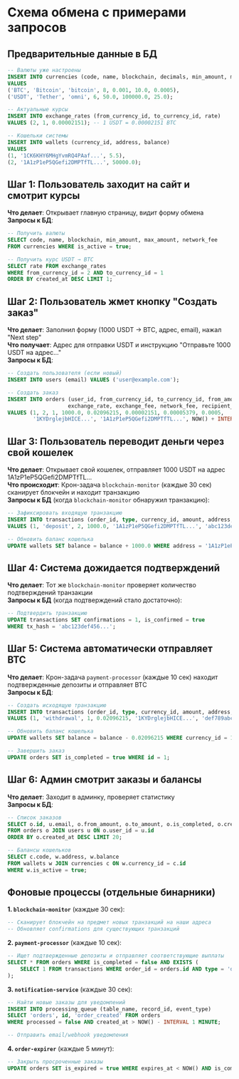 # Схема обмена с примерами запросов

## Предварительные данные в БД

```sql
-- Валюты уже настроены
INSERT INTO currencies (code, name, blockchain, decimals, min_amount, max_amount, network_fee)
VALUES 
('BTC', 'Bitcoin', 'bitcoin', 8, 0.001, 10.0, 0.0005),
('USDT', 'Tether', 'omni', 6, 50.0, 100000.0, 25.0);

-- Актуальные курсы
INSERT INTO exchange_rates (from_currency_id, to_currency_id, rate)
VALUES (2, 1, 0.00002151); -- 1 USDT = 0.00002151 BTC

-- Кошельки системы
INSERT INTO wallets (currency_id, address, balance)
VALUES 
(1, '1CK6KHY6MHgYvmRQ4PAaf...', 5.5),
(2, '1A1zP1eP5QGefi2DMPTfTL...', 50000.0);
```

## Шаг 1: Пользователь заходит на сайт и смотрит курсы

**Что делает**: Открывает главную страницу, видит форму обмена  
**Запросы к БД**:
```sql
-- Получить валюты
SELECT code, name, blockchain, min_amount, max_amount, network_fee 
FROM currencies WHERE is_active = true;

-- Получить курс USDT → BTC
SELECT rate FROM exchange_rates 
WHERE from_currency_id = 2 AND to_currency_id = 1 
ORDER BY created_at DESC LIMIT 1;
```

## Шаг 2: Пользователь жмет кнопку "Создать заказ"

**Что делает**: Заполнил форму (1000 USDT → BTC, адрес, email), нажал "Next step"  
**Что получает**: Адрес для отправки USDT и инструкцию "Отправьте 1000 USDT на адрес..."  
**Запросы к БД**:
```sql
-- Создать пользователя (если новый)
INSERT INTO users (email) VALUES ('user@example.com');

-- Создать заказ
INSERT INTO orders (user_id, from_currency_id, to_currency_id, from_amount, to_amount, 
                   exchange_rate, exchange_fee, network_fee, recipient_address, deposit_address, expires_at)
VALUES (1, 2, 1, 1000.0, 0.02096215, 0.00002151, 0.00005379, 0.0005, 
        '1KYDrglejbHICE...', '1A1zP1eP5QGefi2DMPTfTL...', NOW() + INTERVAL 2 HOUR);
```

## Шаг 3: Пользователь переводит деньги через свой кошелек

**Что делает**: Открывает свой кошелек, отправляет 1000 USDT на адрес 1A1zP1eP5QGefi2DMPTfTL...  
**Что происходит**: Крон-задача `blockchain-monitor` (каждые 30 сек) сканирует блокчейн и находит транзакцию  
**Запросы к БД** (когда `blockchain-monitor` обнаружил транзакцию):
```sql
-- Зафиксировать входящую транзакцию
INSERT INTO transactions (order_id, type, currency_id, amount, address, tx_hash, confirmations)
VALUES (1, 'deposit', 2, 1000.0, '1A1zP1eP5QGefi2DMPTfTL...', 'abc123def456...', 0);

-- Обновить баланс кошелька
UPDATE wallets SET balance = balance + 1000.0 WHERE address = '1A1zP1eP5QGefi2DMPTfTL...';
```

## Шаг 4: Система дожидается подтверждений

**Что делает**: Тот же `blockchain-monitor` проверяет количество подтверждений транзакции  
**Запросы к БД** (когда подтверждений стало достаточно):
```sql
-- Подтвердить транзакцию
UPDATE transactions SET confirmations = 1, is_confirmed = true 
WHERE tx_hash = 'abc123def456...';
```

## Шаг 5: Система автоматически отправляет BTC

**Что делает**: Крон-задача `payment-processor` (каждые 10 сек) находит подтвержденные депозиты и отправляет BTC  
**Запросы к БД**:
```sql
-- Создать исходящую транзакцию
INSERT INTO transactions (order_id, type, currency_id, amount, address, tx_hash)
VALUES (1, 'withdrawal', 1, 0.02096215, '1KYDrglejbHICE...', 'def789abc123...');

-- Обновить баланс кошелька
UPDATE wallets SET balance = balance - 0.02096215 WHERE currency_id = 1;

-- Завершить заказ
UPDATE orders SET is_completed = true WHERE id = 1;
```

## Шаг 6: Админ смотрит заказы и балансы

**Что делает**: Заходит в админку, проверяет статистику  
**Запросы к БД**:
```sql
-- Список заказов
SELECT o.id, u.email, o.from_amount, o.to_amount, o.is_completed, o.created_at
FROM orders o JOIN users u ON o.user_id = u.id
ORDER BY o.created_at DESC LIMIT 20;

-- Балансы кошельков
SELECT c.code, w.address, w.balance
FROM wallets w JOIN currencies c ON w.currency_id = c.id
WHERE w.is_active = true;
```

## Фоновые процессы (отдельные бинарники)

**1. `blockchain-monitor`** (каждые 30 сек):
```sql
-- Сканирует блокчейн на предмет новых транзакций на наши адреса
-- Обновляет confirmations для существующих транзакций
```

**2. `payment-processor`** (каждые 10 сек):
```sql
-- Ищет подтвержденные депозиты и отправляет соответствующие выплаты
SELECT * FROM orders WHERE is_completed = false AND EXISTS (
    SELECT 1 FROM transactions WHERE order_id = orders.id AND type = 'deposit' AND is_confirmed = true
);
```

**3. `notification-service`** (каждые 30 сек):
```sql
-- Найти новые заказы для уведомлений
INSERT INTO processing_queue (table_name, record_id, event_type)
SELECT 'orders', id, 'order_created' FROM orders 
WHERE processed = false AND created_at > NOW() - INTERVAL 1 MINUTE;

-- Отправить email/webhook уведомления
```

**4. `order-expirer`** (каждые 5 минут):
```sql
-- Закрыть просроченные заказы
UPDATE orders SET is_expired = true WHERE expires_at < NOW() AND is_completed = false;
```